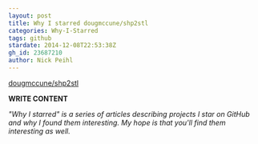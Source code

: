 ```yaml
---
layout: post
title: Why I starred dougmccune/shp2stl
categories: Why-I-Starred
tags: github
stardate: 2014-12-08T22:53:38Z
gh_id: 23687210
author: Nick Peihl
---
```


[dougmccune/shp2stl](https://github.com/dougmccune/shp2stl)

**WRITE CONTENT**

*"Why I starred" is a series of articles describing projects I star on GitHub and why I found them interesting. My hope is that you'll find them interesting as well.*

